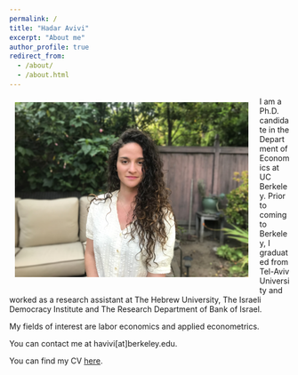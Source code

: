 ```yaml
---
permalink: /
title: "Hadar Avivi"
excerpt: "About me"
author_profile: true
redirect_from: 
  - /about/
  - /about.html
---
```



<img class="img-responsive" style="float: left; margin: 10px 20px 20px 10px;" src="/images/profile.jpg" width="420"> I am a Ph.D. candidate in the Department of Economics at UC Berkeley. Prior to coming to Berkeley, I graduated from Tel-Aviv University and worked as a research assistant at The Hebrew University, The Israeli Democracy Institute and The Research Department of Bank of Israel. 

My fields of interest are labor economics and applied econometrics. 

You can contact me at havivi[at]berkeley.edu. 

You can find my CV [here](/files/CV_HA_Sep2022.pdf).      

  

